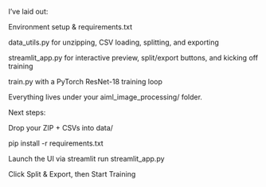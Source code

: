 I’ve laid out:

Environment setup & requirements.txt

data_utils.py for unzipping, CSV loading, splitting, and exporting

streamlit_app.py for interactive preview, split/export buttons, and kicking off training

train.py with a PyTorch ResNet-18 training loop

Everything lives under your aiml_image_processing/ folder.


Next steps:

Drop your ZIP + CSVs into data/

pip install -r requirements.txt

Launch the UI via streamlit run streamlit_app.py

Click Split & Export, then Start Training